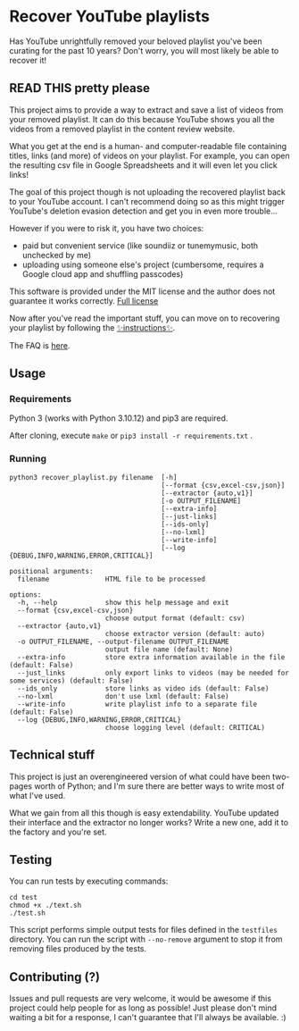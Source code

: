 # Recover YouTube playlists

Has YouTube unrightfully removed your beloved playlist you've been curating for the past 10 years?
Don't worry, you will most likely be able to recover it!

## READ THIS pretty please

This project aims to provide a way to extract and save a list of videos from your removed playlist. It can do this because YouTube shows you all the videos from a removed playlist in the content review website.

What you get at the end is a human- and computer-readable file containing titles, links (and more) of videos on your playlist. For example, you can open the resulting csv file in Google Spreadsheets and it will even let you click links!

The goal of this project though is not uploading the recovered playlist back to your YouTube account. I can't recommend doing so as this might trigger YouTube's deletion evasion detection and get you in even more trouble...

However if you were to risk it, you have two choices:
- paid but convenient service (like soundiiz or tunemymusic, both unchecked by me)
- uploading using someone else's project (cumbersome, requires a Google cloud app and shuffling passcodes)

This software is provided under the MIT license and the author does not guarantee it works correctly. [Full license](LICENSE)

Now after you've read the important stuff, you can move on to recovering your playlist by following the [✨instructions✨](docs/instructions.md).

The FAQ is [here](docs/FAQ.md).

## Usage
### Requirements
Python 3 (works with Python 3.10.12) and pip3 are required.

After cloning, execute `make` or `pip3 install -r requirements.txt`
.
### Running 
```
python3 recover_playlist.py filename  [-h]
                                      [--format {csv,excel-csv,json}]
                                      [--extractor {auto,v1}]
                                      [-o OUTPUT_FILENAME]
                                      [--extra-info]
                                      [--just-links]
                                      [--ids-only]
                                      [--no-lxml]
                                      [--write-info]
                                      [--log {DEBUG,INFO,WARNING,ERROR,CRITICAL}]

positional arguments:
  filename              HTML file to be processed

options:
  -h, --help            show this help message and exit
  --format {csv,excel-csv,json}
                        choose output format (default: csv)
  --extractor {auto,v1}
                        choose extractor version (default: auto)
  -o OUTPUT_FILENAME, --output-filename OUTPUT_FILENAME
                        output file name (default: None)
  --extra-info          store extra information available in the file (default: False)
  --just_links          only export links to videos (may be needed for some services) (default: False)
  --ids_only            store links as video ids (default: False)
  --no-lxml             don't use lxml (default: False)
  --write-info          write playlist info to a separate file (default: False)
  --log {DEBUG,INFO,WARNING,ERROR,CRITICAL}
                        choose logging level (default: CRITICAL)
```

## Technical stuff

This project is just an overengineered version of what could have been two-pages worth of Python; and I'm sure there are better ways to write most of what I've used.

What we gain from all this though is easy extendability. YouTube updated their interface and the extractor no longer works? Write a new one, add it to the factory and you're set.

## Testing
You can run tests by executing commands:
```
cd test
chmod +x ./text.sh
./test.sh
```
This script performs simple output tests for files defined in the `testfiles` directory.
You can run the script with `--no-remove` argument to stop it from removing files produced by the tests.

## Contributing (?)

Issues and pull requests are very welcome, it would be awesome if this project could help people for as long as possible! Just please don't mind waiting a bit for a response, I can't guarantee that I'll always be available. :)